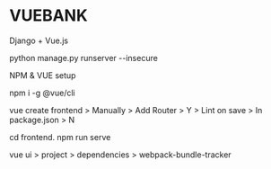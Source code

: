 # VUEBANK
Django + Vue.js

python manage.py runserver --insecure

NPM & VUE setup

npm i -g @vue/cli

vue create frontend > Manually > Add Router > Y > Lint on save > In package.json > N

cd frontend.
npm run serve

vue ui > project > dependencies > webpack-bundle-tracker



